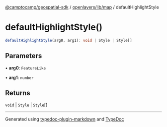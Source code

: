 [@camptocamp/geospatial-sdk](../../../../index.md) / [openlayers/lib/map](../index.md) / defaultHighlightStyle

# defaultHighlightStyle()

```ts
defaultHighlightStyle(arg0, arg1): void | Style | Style[]
```

## Parameters

• **arg0**: `FeatureLike`

• **arg1**: `number`

## Returns

`void` \| `Style` \| `Style`[]

***

Generated using [typedoc-plugin-markdown](https://www.npmjs.com/package/typedoc-plugin-markdown) and [TypeDoc](https://typedoc.org/)
